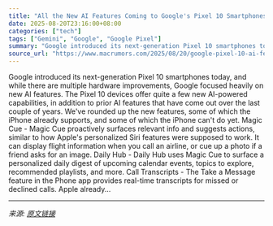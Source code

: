 ```yaml
---
title: "All the New AI Features Coming to Google's Pixel 10 Smartphones"
date: 2025-08-20T23:16:00+08:00
categories: ["tech"]
tags: ["Gemini", "Google", "Google Pixel"]
summary: "Google introduced its next-generation Pixel 10 smartphones today, and while there are multiple hardware improvements, Google focused heavily on new AI features. The Pixel 10 devices offer quite a few "
source_url: "https://www.macrumors.com/2025/08/20/google-pixel-10-ai-features/"
---
```


Google introduced its next-generation Pixel 10 smartphones today, and while there are multiple hardware improvements, Google focused heavily on new AI features. The Pixel 10 devices offer quite a few new AI-powered capabilities, in addition to prior AI features that have come out over the last couple of years. We've rounded up the new features, some of which the iPhone already supports, and some of which the &zwnj;iPhone&zwnj; can't do yet. Magic Cue - Magic Cue proactively surfaces relevant info and suggests actions, similar to how Apple's personalized Siri features were supposed to work. It can display flight information when you call an airline, or cue up a photo if a friend asks for an image. Daily Hub - Daily Hub uses Magic Cue to surface a personalized daily digest of upcoming calendar events, topics to explore, recommended playlists, and more. Call Transcripts - The Take a Message feature in the Phone app provides real-time transcripts for missed or declined calls. Apple already...

---

*来源: [原文链接](https://www.macrumors.com/2025/08/20/google-pixel-10-ai-features/)*
